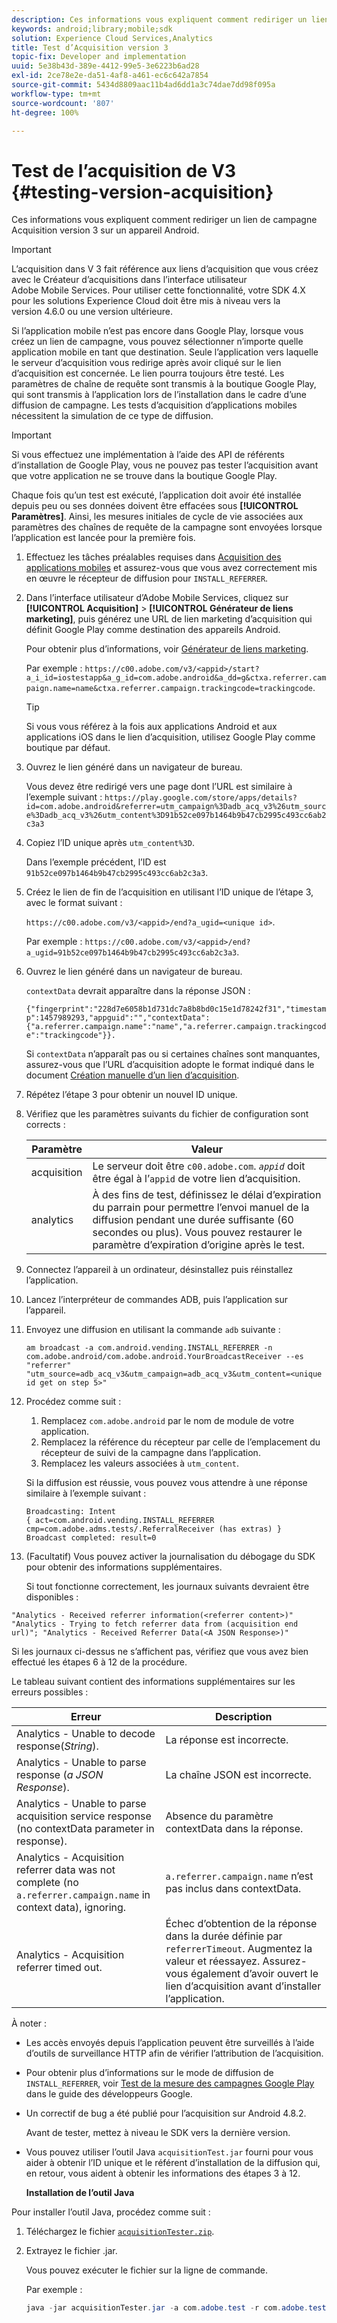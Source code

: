 ```yaml
---
description: Ces informations vous expliquent comment rediriger un lien de campagne Acquisition version 3 sur un appareil Android.
keywords: android;library;mobile;sdk
solution: Experience Cloud Services,Analytics
title: Test d’Acquisition version 3
topic-fix: Developer and implementation
uuid: 5e38b43d-389e-4412-99e5-3e6223b6ad28
exl-id: 2ce78e2e-da51-4af8-a461-ec6c642a7854
source-git-commit: 5434d8809aac11b4ad6dd1a3c74dae7dd98f095a
workflow-type: tm+mt
source-wordcount: '807'
ht-degree: 100%

---
```


# Test de l’acquisition de V3  {#testing-version-acquisition}

Ces informations vous expliquent comment rediriger un lien de campagne Acquisition version 3 sur un appareil Android.

>[!IMPORTANT]
>
>L’acquisition dans V 3 fait référence aux liens d’acquisition que vous créez avec le Créateur d’acquisitions dans l’interface utilisateur Adobe Mobile Services. Pour utiliser cette fonctionnalité, votre SDK 4.X pour les solutions Experience Cloud doit être mis à niveau vers la version 4.6.0 ou une version ultérieure.

Si l’application mobile n’est pas encore dans Google Play, lorsque vous créez un lien de campagne, vous pouvez sélectionner n’importe quelle application mobile en tant que destination. Seule l’application vers laquelle le serveur d’acquisition vous redirige après avoir cliqué sur le lien d’acquisition est concernée. Le lien pourra toujours être testé. Les paramètres de chaîne de requête sont transmis à la boutique Google Play, qui sont transmis à l’application lors de l’installation dans le cadre d’une diffusion de campagne. Les tests d’acquisition d’applications mobiles nécessitent la simulation de ce type de diffusion.

>[!IMPORTANT]
>
>Si vous effectuez une implémentation à l’aide des API de référents d’installation de Google Play, vous ne pouvez pas tester l’acquisition avant que votre application ne se trouve dans la boutique Google Play.

Chaque fois qu’un test est exécuté, l’application doit avoir été installée depuis peu ou ses données doivent être effacées sous **[!UICONTROL Paramètres]**. Ainsi, les mesures initiales de cycle de vie associées aux paramètres des chaînes de requête de la campagne sont envoyées lorsque l’application est lancée pour la première fois.

1. Effectuez les tâches préalables requises dans [Acquisition des applications mobiles](/help/android/acquisition-main/acquisition.md) et assurez-vous que vous avez correctement mis en œuvre le récepteur de diffusion pour `INSTALL_REFERRER`.

1. Dans l’interface utilisateur d’Adobe Mobile Services, cliquez sur **[!UICONTROL Acquisition]** > **[!UICONTROL Générateur de liens marketing]**, puis générez une URL de lien marketing d’acquisition qui définit Google Play comme destination des appareils Android.

   Pour obtenir plus d’informations, voir [Générateur de liens marketing](/help/using/acquisition-main/c-marketing-links-builder/c-marketing-links-builder.md).

   Par exemple : `https://c00.adobe.com/v3/<appid>/start?a_i_id=iostestapp&a_g_id=com.adobe.android&a_dd=g&ctxa.referrer.campaign.name=name&ctxa.referrer.campaign.trackingcode=trackingcode`.

   >[!TIP]
   >
   >Si vous vous référez à la fois aux applications Android et aux applications iOS dans le lien d’acquisition, utilisez Google Play comme boutique par défaut.

1. Ouvrez le lien généré dans un navigateur de bureau.

   Vous devez être redirigé vers une page dont l’URL est similaire à l’exemple suivant :
   `https://play.google.com/store/apps/details?id=com.adobe.android&referrer=utm_campaign%3Dadb_acq_v3%26utm_source%3Dadb_acq_v3%26utm_content%3D91b52ce097b1464b9b47cb2995c493cc6ab2c3a3`

1. Copiez l’ID unique après `utm_content%3D`.

   Dans l’exemple précédent, l’ID est `91b52ce097b1464b9b47cb2995c493cc6ab2c3a3`.

1. Créez le lien de fin de l’acquisition en utilisant l’ID unique de l’étape 3, avec le format suivant :

   `https://c00.adobe.com/v3/<appid>/end?a_ugid=<unique id>`.

   Par exemple : `https://c00.adobe.com/v3/<appid>/end?a_ugid=91b52ce097b1464b9b47cb2995c493cc6ab2c3a3`.

1. Ouvrez le lien généré dans un navigateur de bureau.

   `contextData` devrait apparaître dans la réponse JSON :

   `{"fingerprint":"228d7e6058b1d731dc7a8b8bd0c15e1d78242f31","timestamp":1457989293,"appguid":"","contextData":{"a.referrer.campaign.name":"name","a.referrer.campaign.trackingcode":"trackingcode"}}.`

   Si `contextData` n’apparaît pas ou si certaines chaînes sont manquantes, assurez-vous que l’URL d’acquisition adopte le format indiqué dans le document [Création manuelle d’un lien d’acquisition](/help/using/acquisition-main/c-marketing-links-builder/acquisition-link-manual.md).
1. Répétez l’étape 3 pour obtenir un nouvel ID unique.
1. Vérifiez que les paramètres suivants du fichier de configuration sont corrects :

   | Paramètre | Valeur |
   |--- |--- |
   | acquisition | Le serveur doit être `c00.adobe.com`. *`appid`* doit être égal à l’`appid` de votre lien d’acquisition. |
   | analytics | À des fins de test, définissez le délai d’expiration du parrain pour permettre l’envoi manuel de la diffusion pendant une durée suffisante (60 secondes ou plus). Vous pouvez restaurer le paramètre d’expiration d’origine après le test. |

1. Connectez l’appareil à un ordinateur, désinstallez puis réinstallez l’application.
1. Lancez l’interpréteur de commandes ADB, puis l’application sur l’appareil.
1. Envoyez une diffusion en utilisant la commande `adb` suivante :

   `am broadcast -a com.android.vending.INSTALL_REFERRER -n com.adobe.android/com.adobe.android.YourBroadcastReceiver --es "referrer" "utm_source=adb_acq_v3&utm_campaign=adb_acq_v3&utm_content=<unique id get on step 5>"`

1. Procédez comme suit :
   1. Remplacez `com.adobe.android` par le nom de module de votre application.
   1. Remplacez la référence du récepteur par celle de l’emplacement du récepteur de suivi de la campagne dans l’application.
   1. Remplacez les valeurs associées à `utm_content`.

   Si la diffusion est réussie, vous pouvez vous attendre à une réponse similaire à l’exemple suivant :

   ```
   Broadcasting: Intent
   { act=com.android.vending.INSTALL_REFERRER cmp=com.adobe.adms.tests/.ReferralReceiver (has extras) }
   Broadcast completed: result=0
   ```

1. (Facultatif) Vous pouvez activer la journalisation du débogage du SDK pour obtenir des informations supplémentaires.

   Si tout fonctionne correctement, les journaux suivants devraient être disponibles :

`"Analytics - Received referrer information(<referrer content>)"   "Analytics - Trying to fetch referrer data from (acquisition end url)"; "Analytics - Received Referrer Data(<A JSON Response>)"`

Si les journaux ci-dessus ne s’affichent pas, vérifiez que vous avez bien effectué les étapes 6 à 12 de la procédure.

Le tableau suivant contient des informations supplémentaires sur les erreurs possibles :

| Erreur | Description |
|--- |--- |
| Analytics - Unable to decode response(*String*). | La réponse est incorrecte. |
| Analytics - Unable to parse response (*a JSON Response*). | La chaîne JSON est incorrecte. |
| Analytics - Unable to parse acquisition service response (no contextData parameter in response). | Absence du paramètre contextData dans la réponse. |
| Analytics - Acquisition referrer data was not complete (no `a.referrer.campaign.name` in context data), ignoring. | `a.referrer.campaign.name` n’est pas inclus dans contextData. |
| Analytics - Acquisition referrer timed out. | Échec d’obtention de la réponse dans la durée définie par `referrerTimeout`. Augmentez la valeur et réessayez.  Assurez-vous également d’avoir ouvert le lien d’acquisition avant d’installer l’application. |

À noter :

* Les accès envoyés depuis l’application peuvent être surveillés à l’aide d’outils de surveillance HTTP afin de vérifier l’attribution de l’acquisition.
* Pour obtenir plus d’informations sur le mode de diffusion de `INSTALL_REFERRER`, voir [Test de la mesure des campagnes Google Play](https://developers.google.com/analytics/solutions/testing-play-campaigns) dans le guide des développeurs Google.

* Un correctif de bug a été publié pour l’acquisition sur Android 4.8.2.

   Avant de tester, mettez à niveau le SDK vers la dernière version.

* Vous pouvez utiliser l’outil Java `acquisitionTest.jar` fourni pour vous aider à obtenir l’ID unique et le référent d’installation de la diffusion qui, en retour, vous aident à obtenir les informations des étapes 3 à 12.

   **Installation de l’outil Java**

Pour installer l’outil Java, procédez comme suit :

1. Téléchargez le fichier [`acquisitionTester.zip`](/help/android/assets/acquisitionTester.zip).

1. Extrayez le fichier .jar.

   Vous pouvez exécuter le fichier sur la ligne de commande.

   Par exemple :

   ```java
   java -jar acquisitionTester.jar -a com.adobe.test -r com.adobe.test.ReferrerReceiver -l "https://c00.adobe.com/v3/appid/start?a_i_id=123456&a_g_id=com.adobe.test&a_dd=i&ctxa.referrer.campaign.name=name&ctxa.referrer.campaign.trackingcode=1234
   ```
